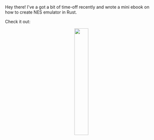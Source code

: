 Hey there!
I've a got a bit of time-off recently and wrote a mini ebook on how to create NES emulator in Rust.

Check it out: 

<p align="center"><a target="_blank" href="https://bugzmanov.github.io/nes_ebook/index.html"><img src="https://bugzmanov.github.io/nes_ebook/images/intro.png" width="30%"/></a></p>
